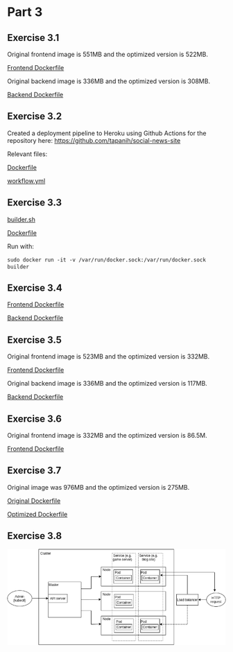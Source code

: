 # Part 3

## Exercise 3.1

Original frontend image is 551MB and the optimized version is 522MB.

[Frontend Dockerfile](exercise-01/frontend/Dockerfile)

Original backend image is 336MB and the optimized version is 308MB.

[Backend Dockerfile](exercise-01/backend/Dockerfile)

## Exercise 3.2

Created a deployment pipeline to Heroku using Github Actions for the repository here: https://github.com/tapanih/social-news-site

Relevant files:

[Dockerfile](exercise-02/Dockerfile)

[workflow.yml](exercise-02/workflow.yml)

## Exercise 3.3

[builder.sh](exercise-03/builder.sh)

[Dockerfile](exercise-03/Dockerfile)

Run with:
```
sudo docker run -it -v /var/run/docker.sock:/var/run/docker.sock builder
```

## Exercise 3.4

[Frontend Dockerfile](exercise-04/frontend/Dockerfile)

[Backend Dockerfile](exercise-04/backend/Dockerfile)

## Exercise 3.5

Original frontend image is 523MB and the optimized version is 332MB.

[Frontend Dockerfile](exercise-05/frontend/Dockerfile)

Original backend image is 336MB and the optimized version is 117MB.

[Backend Dockerfile](exercise-05/backend/Dockerfile)

## Exercise 3.6

Original frontend image is 332MB and the optimized version is 86.5M.

[Frontend Dockerfile](exercise-06/Dockerfile)

## Exercise 3.7

Original image was 976MB and the optimized version is 275MB.

[Original Dockerfile](../part1/dockerfiles/exercise-15/Dockerfile)

[Optimized Dockerfile](exercise-07/Dockerfile)

## Exercise 3.8

![Kubernetes diagram](exercise-08/kubernetes.png)

